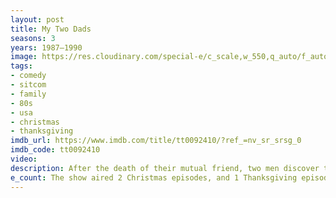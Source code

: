 ```yaml
---
layout: post
title: My Two Dads
seasons: 3
years: 1987–1990
image: https://res.cloudinary.com/special-e/c_scale,w_550,q_auto/f_auto/Series%20posters/My_Two_Dads.png
tags: 
- comedy
- sitcom
- family
- 80s
- usa
- christmas
- thanksgiving
imdb_url: https://www.imdb.com/title/tt0092410/?ref_=nv_sr_srsg_0
imdb_code: tt0092410
video: 
description: After the death of their mutual friend, two men discover they are the legal guardians of his daughter and must raise her together in this heartwarming comedy.
e_count: The show aired 2 Christmas episodes, and 1 Thanksgiving episode.
---
```

